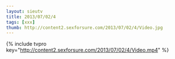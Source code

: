 ```yaml
--- 
layout: sieutv
title: 2013/07/02/4
tags: [xxx]
thumb: http://content2.sexforsure.com/2013/07/02/4/Video.jpg
---
```

{% include tvpro key="http://content2.sexforsure.com/2013/07/02/4/Video.mp4" %} 
